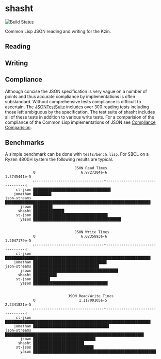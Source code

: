 # shasht

[![Build Status](https://travis-ci.com/yitzchak/shasht.svg?branch=master)](https://travis-ci.com/yitzchak/shasht)

Common Lisp JSON reading and writing for the Kzin.

## Reading


## Writing


## Compliance

Although concise the JSON specification is very vague on a number of points and
thus accurate compliance by implementations is often substandard. Without 
comprehensive tests compliance is difficult to ascertain. The 
[JSONTestSuite](https://github.com/nst/JSONTestSuite) includes over 300 reading
tests including those left ambiguous by the specification. The test suite of
shasht includes all of these tests in addition to various write tests. For a
comparision of the compliance of the Common Lisp implementations of JSON see
[Compliance Comparision](https://yitzchak.github.io/shasht/).

## Benchmarks

A simple benchmark can be done with `tests/bench.lisp`. For SBCL on a Ryzen 
4800H system the following results are typical.

```
                                JSON Read Times                                 
             0                     6.8727204e-6                     1.3745441e-5
             ˫--------------------------------+--------------------------------˧
     cl-json ███████████████████████████████████▋
    jonathan ████████▍
json-streams ███████████████████████████████████████████████████████████████████
       jsown ████████▉
      shasht ██████████████▎
     st-json ██████████████████████████████████▎
       yason ████████████████████████████████████████▌


                                JSON Write Times                                
             0                     6.0235893e-6                     1.2047179e-5
             ˫--------------------------------+--------------------------------˧
     cl-json ███████████████████████████████████████████████████████████████████
    jonathan █████████████████████████████████▊
json-streams ██████████████████████████████▎
       jsown ███████████████████████████████████████▏
      shasht ██████████▊
     st-json ███████▋
       yason ██████████████████████████████████▎


                             JSON Read/Write Times                              
             0                    1.11709105e-5                     2.2341821e-5
             ˫--------------------------------+--------------------------------˧
     cl-json ███████████████████████████████████████████████████████████████████
    jonathan ██████████████████████████████████▉
json-streams ███████████████████████████████████████████████████████████████▉
       jsown ████████████████████████████▋
      shasht ███████████████████████▍
     st-json ███████████████████████████▊
       yason ████████████████████████████████████████████████████████▌
```
